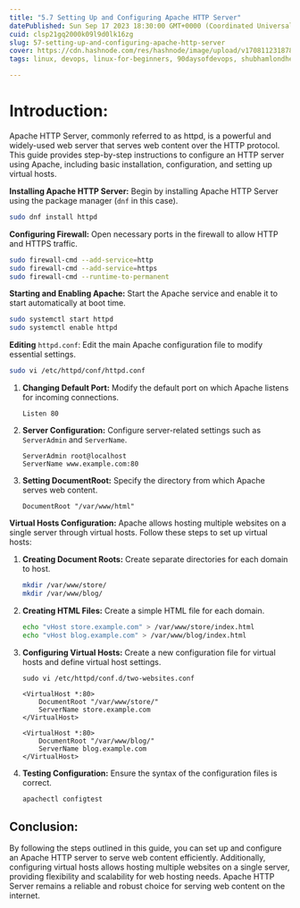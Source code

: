 ```yaml
---
title: "5.7 Setting Up and Configuring Apache HTTP Server"
datePublished: Sun Sep 17 2023 18:30:00 GMT+0000 (Coordinated Universal Time)
cuid: clsp21gq2000k09l9d0lk16zg
slug: 57-setting-up-and-configuring-apache-http-server
cover: https://cdn.hashnode.com/res/hashnode/image/upload/v1708112318782/d92dc6fc-d185-46d6-aafc-8480e3281c86.png
tags: linux, devops, linux-for-beginners, 90daysofdevops, shubhamlondhe, trainwithshubham

---
```


# **Introduction:**

Apache HTTP Server, commonly referred to as httpd, is a powerful and widely-used web server that serves web content over the HTTP protocol. This guide provides step-by-step instructions to configure an HTTP server using Apache, including basic installation, configuration, and setting up virtual hosts.

**Installing Apache HTTP Server:** Begin by installing Apache HTTP Server using the package manager (`dnf` in this case).

```bash
sudo dnf install httpd
```

**Configuring Firewall:** Open necessary ports in the firewall to allow HTTP and HTTPS traffic.

```bash
sudo firewall-cmd --add-service=http
sudo firewall-cmd --add-service=https
sudo firewall-cmd --runtime-to-permanent
```

**Starting and Enabling Apache:** Start the Apache service and enable it to start automatically at boot time.

```bash
sudo systemctl start httpd
sudo systemctl enable httpd
```

**Editing** `httpd.conf`: Edit the main Apache configuration file to modify essential settings.

```bash
sudo vi /etc/httpd/conf/httpd.conf
```

1. **Changing Default Port:** Modify the default port on which Apache listens for incoming connections.
    
    ```apacheconf
    Listen 80
    ```
    
2. **Server Configuration:** Configure server-related settings such as `ServerAdmin` and `ServerName`.
    
    ```apacheconf
    ServerAdmin root@localhost
    ServerName www.example.com:80
    ```
    
3. **Setting DocumentRoot:** Specify the directory from which Apache serves web content.
    
    ```apacheconf
    DocumentRoot "/var/www/html"
    ```
    

**Virtual Hosts Configuration:** Apache allows hosting multiple websites on a single server through virtual hosts. Follow these steps to set up virtual hosts:

1. **Creating Document Roots:** Create separate directories for each domain to host.
    
    ```bash
    mkdir /var/www/store/
    mkdir /var/www/blog/
    ```
    
2. **Creating HTML Files:** Create a simple HTML file for each domain.
    
    ```bash
    echo "vHost store.example.com" > /var/www/store/index.html
    echo "vHost blog.example.com" > /var/www/blog/index.html
    ```
    
3. **Configuring Virtual Hosts:** Create a new configuration file for virtual hosts and define virtual host settings.
    
    ```apacheconf
    sudo vi /etc/httpd/conf.d/two-websites.conf
    ```
    
    ```apacheconf
    <VirtualHost *:80>
        DocumentRoot "/var/www/store/"
        ServerName store.example.com
    </VirtualHost>
    
    <VirtualHost *:80>
        DocumentRoot "/var/www/blog/"
        ServerName blog.example.com
    </VirtualHost>
    ```
    
4. **Testing Configuration:** Ensure the syntax of the configuration files is correct.
    
    ```bash
    apachectl configtest
    ```
    

## **Conclusion:**

By following the steps outlined in this guide, you can set up and configure an Apache HTTP server to serve web content efficiently. Additionally, configuring virtual hosts allows hosting multiple websites on a single server, providing flexibility and scalability for web hosting needs. Apache HTTP Server remains a reliable and robust choice for serving web content on the internet.